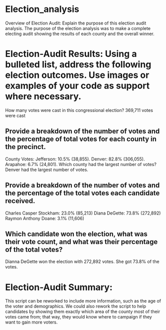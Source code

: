 # Election_analysis
Overview of Election Audit: Explain the purpose of this election audit analysis.
The purpose of the election analysis was to make a complete electing audit showing the results of each county and the overall winner. 

# Election-Audit Results: Using a bulleted list, address the following election outcomes. Use images or examples of your code as support where necessary.
How many votes were cast in this congressional election?
369,711 votes were cast

## Provide a breakdown of the number of votes and the percentage of total votes for each county in the precinct.
County Votes:
Jefferson: 10.5% (38,855).
Denver: 82.8% (306,055).
Arapahoe: 6.7% (24,801).
Which county had the largest number of votes?
Denver had the largest number of votes.

## Provide a breakdown of the number of votes and the percentage of the total votes each candidate received.
Charles Casper Stockham: 23.0% (85,213)
Diana DeGette: 73.8% (272,892)
Raymon Anthony Doane: 3.1% (11,606)

## Which candidate won the election, what was their vote count, and what was their percentage of the total votes?
Dianna DeGette won the election with 272,892 votes. She got 73.8% of the votes.

# Election-Audit Summary:
This script can be reworked to include more information, such as the age of the voter and demographics. We could also rework the script to help candidates by showing them exactly which area of the county most of their votes came from; that way, they would know where to campaign if they want to gain more voters. 
